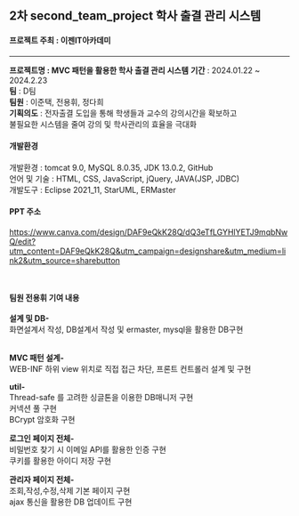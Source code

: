 ## 2차 second_team_project 학사 출결 관리 시스템
#### 프로젝트 주최 : 이젠IT아카데미
<hr>
<b>프로젝트명 : MVC 패턴을 활용한 학사 출결 관리 시스템</b>
<b>기간</b> : 2024.01.22 ~ 2024.2.23<br>
<b>팀</b> : D팀<br>
<b>팀원</b> : 이준택, 전용휘, 정다희<br>
<b>기획의도</b> : 전자출결 도입을 통해 학생들과 교수의 강의시간을 확보하고<br>
불필요한 시스템을 줄여 강의 및 학사관리의 효율을 극대화<br>

#### 개발환경
개발환경 : tomcat 9.0, MySQL 8.0.35, JDK 13.0.2, GitHub<br>
언어 및 기술 : HTML, CSS, JavaScript, jQuery, JAVA(JSP, JDBC)<br>
개발도구 : Eclipse 2021_11, StarUML, ERMaster

#### PPT 주소
https://www.canva.com/design/DAF9eQkK28Q/dQ3eTfLGYHlYETJ9mqbNwQ/edit?utm_content=DAF9eQkK28Q&utm_campaign=designshare&utm_medium=link2&utm_source=sharebutton

<br>
<br>
<b>팀원 전용휘 기여 내용</b><br>
<br>
<b>설계 및 DB-</b><br>
화면설계서 작성, DB설계서 작성 및 ermaster, mysql을 활용한 DB구현<br>
<br>

<b>MVC 패턴 설계-</b><br>
WEB-INF 하위 view 위치로 직접 접근 차단, 프론트 컨트롤러 설계 및 구현<br>

<b>util-</b><br>
Thread-safe 를 고려한 싱글톤을 이용한 DB매니저 구현<br>
커넥션 풀 구현<br>
BCrypt 암호화 구현<br>

<b>로그인 페이지 전체-</b><br>
비밀번호 찾기 시 이메일 API를 활용한 인증 구현<br>
쿠키를 활용한 아이디 저장 구현<br>


<b>관리자 페이지 전체-</b><br>
조회,작성,수정,삭제 기본 페이지 구현<br>
ajax 통신을 활용한 DB 업데이트 구현

